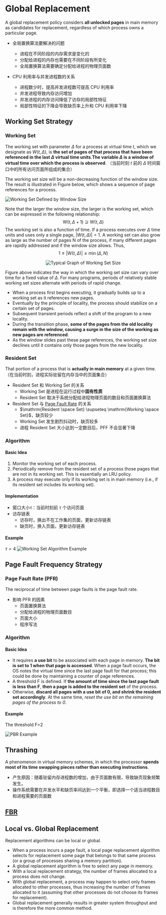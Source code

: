 # Global Replacement

A global replacement policy considers **all unlocked pages** in main memory as candidates for replacement, regardless of which process owns a particular page.

* 全局置换算法要解决的问题
  * 进程在不同阶段的内存需求是变化的
  * 分配给进程的内存也需要在不同阶段有所变化
  * 全局置换算法需要确定分配给进程的物理页面数
  
* CPU 利用率与并发进程数的关系
  * 进程数少时，提高并发进程数可提高 CPU 利用率
  * 并发进程导致内存访问增加
  * 并发进程的内存访问降低了访存的局部性特征
  * 局部性特征的下降会导致缺页率上升和 CPU 利用率下降

## Working Set Strategy

### Working Set

The working set with parameter $\Delta$ for a process at virtual time $t$, which we designate as $W(t, \Delta)$, is **the set of pages of that process that have been referenced in the last $\Delta$ virtual time units**.**The variable $\Delta$ is a window of
virtual time over which the process is observed**. （当前时刻 $t$ 前的 $\Delta$ 时间窗口中的所有访问页面所组成的集合）

The working set size will be a non-decreasing function of the window size. The result is illustrated in Figure below, which shows a sequence of page references for a process.

![Working Set Defined by Window Size](./assets/working_set_defined_by_window_size.png)

Note that the larger the window size, the larger is the working set, which can be expressed in the following
relationship:
$$\mathrm{W}(t, \Delta+1) \supseteq \mathrm{W}(t, \Delta)$$
The working set is also a function of time. If a process executes over $\Delta$ time units and uses only a single page, $|W(t, \Delta)| =1$. A working set can also grow as large as the number of pages N of the process, if many different pages are rapidly
addressed and if the window size allows. Thus,
$$
1 \leq|\mathrm{W}(t, \Delta)| \leq \min (\Delta, N)
$$

<center>

![Typical Graph of Working Set Size](./assets/typical_graph_of_working_set_size.png)

</center>

Figure above indicates the way in which the working set size can vary over time for a fixed value of $\Delta$. For many programs, periods of relatively stable working set sizes alternate with periods of rapid change.  

* When a process first begins executing, it gradually builds up to a working set as it references new pages.
* Eventually by the principle of locality, the process should stabilize on a certain set of pages.
* Subsequent transient periods reflect a shift of the program to a new locality.
* During the transition phase, **some of the pages from the old locality remain with the window, causing a surge in the size of the working as new pages are referenced**.
* As the window slides past these page references, the working set size declines until it contains only those pages from the new locality.

### Resident Set

That portion of a process that is **actually in main memory** at a given
time. （在当前时刻，进程实际驻留在内存当中的页面集合）

* Resident Set 和 Working Set  的关系
  * Working Set 是进程在运行过程中**固有性质**
  * Resident Set 取决于系统分配给进程物理页面的数目和页面置换算法
* Resident Set 与 [Page Fault Rate](#page-fault-rate-pfr) 的关系
  * $\mathrm{Resident \space Set} \supseteq \mathrm{Working \space Set}$，缺页较少
  * Working Set 发生剧烈抖动时，缺页较多
  * 进程 Resident Set 大小达到一定数目后，PFF 不会显著下降

### Algorithm

#### Basic Idea

1. Monitor the working set of each process.
2. Periodically remove from the resident set of a process those pages that are not in its working set. This is essentially an LRU policy.
3. A process may execute only if its working set is in main memory (i.e., if its
resident set includes its working set).

#### Implementation

* 窗口大小$\tau$：当前时刻前 $\tau$ 个访问页面
* 访存链表
  * 访存时，换出不在工作集的页面，更新访存链表
  * 缺页时，换入页面，更新访存链表

#### Example

$\tau = 4$
![Working Set Algorithm Example](./assets/working_set_algorithm_example.png)

## Page Fault Frequency Strategy

### Page Fault Rate (PFR)

The reciprocal of time between page faults is the page fault rate.

* 影响 PFR 的因素
  * 页面置换算法
  * 分配给进程的物理页面数目
  * 页面大小
  * 程序写法

### Algorithm

#### Basic Idea

* It requires **a use bit** to be associated with each page in memory. **The bit is set to 1 when that page is accessed**. When a page fault occurs, the OS notes the virtual time since the last page fault for that process; this could be done by maintaining a counter of page references.
* A threshold F is defined. If **the amount of time since the last page fault is less than F**, **then a page is added to the resident set** of the process.
* Otherwise, **discard all pages with a use bit of 0, and shrink the resident set accordingly**. At the same time, *reset the use bit on the remaining pages of the process to 0*.

#### Example

The threshold F=2

![PBR Example](./assets/pfr_example.png)

## Thrashing

A phenomenon in virtual memory schemes, in which the processor **spends most of its time swapping pieces rather than executing instructions**.

* 产生原因：随着驻留内存进程数的增加，由于页面数有限，导致缺页现象频繁发生。
* 操作系统需要在并发水平和缺页率间达到一个平衡，即选择一个适当进程数目和进程需要的页面数

## [FBR](./local_replacement.md#fbr)

## Local vs. Global Replacement

Replacement algorithms can be local or global.

* When a process incurs a page fault, a local page replacement algorithm selects for replacement some page that belongs to that same process (or a group of processes sharing a memory partition).
* A global replacement algorithm is free to select any page in memory.
* With a local replacement strategy, the number of frames allocated to a process does not change.
* With global replacement, a process may happen to select only frames allocated to other processes, thus increasing the number of frames allocated to it (assuming that other processes do not choose its frames for replacement).
* Global replacement generally results in greater system throughput and is therefore the more common method.
